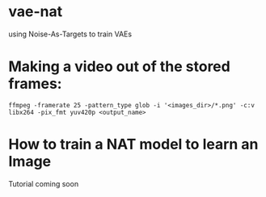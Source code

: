 # vae-nat
using Noise-As-Targets to train VAEs


# Making a video out of the stored frames:
    ffmpeg -framerate 25 -pattern_type glob -i '<images_dir>/*.png' -c:v libx264 -pix_fmt yuv420p <output_name>

# How to train a NAT model to learn an Image

Tutorial coming soon
